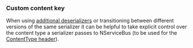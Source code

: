 ### Custom content key

When using [additional deserializers](/nservicebus/serialization/#specifying-additional-deserializers) or transitioning between different versions of the same serializer it can be helpful to take explicit control over the content type a serializer passes to NServiceBus (to be used for the [ContentType header](/nservicebus/messaging/headers.md#serialization-headers-nservicebus-contenttype)).
